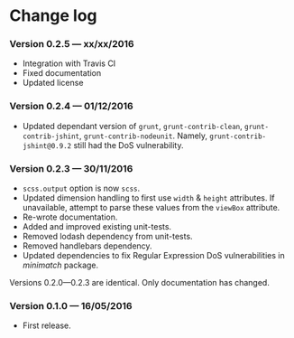# Change log

### Version 0.2.5 — xx/xx/2016

- Integration with Travis CI
- Fixed documentation
- Updated license

### Version 0.2.4 — 01/12/2016

- Updated dependant version of `grunt`, `grunt-contrib-clean`, `grunt-contrib-jshint`, `grunt-contrib-nodeunit`. Namely, `grunt-contrib-jshint@0.9.2` still had the DoS vulnerability.

### Version 0.2.3 — 30/11/2016

- `scss.output` option is now `scss`.
- Updated dimension handling to first use `width` & `height` attributes. If unavailable, attempt to parse these values from the `viewBox` attribute.
- Re-wrote documentation.
- Added and improved existing unit-tests.
- Removed lodash dependency from unit-tests.
- Removed handlebars dependency.
- Updated dependencies to fix Regular Expression DoS vulnerabilities in *minimatch* package.

Versions 0.2.0—0.2.3 are identical. Only documentation has changed.

### Version 0.1.0 — 16/05/2016

- First release.
